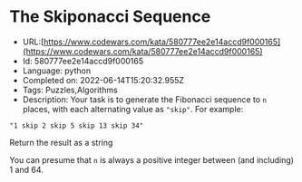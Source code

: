 # The Skiponacci Sequence

 - URL:[https://www.codewars.com/kata/580777ee2e14accd9f000165](https://www.codewars.com/kata/580777ee2e14accd9f000165)
 - Id: 580777ee2e14accd9f000165
 - Language: python
 - Completed on: 2022-06-14T15:20:32.955Z
 - Tags: Puzzles,Algorithms
 - Description:
Your task is to generate the Fibonacci sequence to `n` places, with each alternating value as `"skip"`. For example:

`"1 skip 2 skip 5 skip 13 skip 34"`

Return the result as a string

You can presume that `n` is always a positive integer between (and including) 1 and 64.
